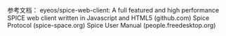 参考文档：
eyeos/spice-web-client: A full featured and high performance SPICE web client written in Javascript and HTML5 (github.com)
Spice Protocol (spice-space.org)
Spice User Manual (people.freedesktop.org)
